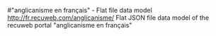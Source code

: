 #"anglicanisme en français" - Flat file data model
http://fr.recuweb.com/anglicanisme/
Flat JSON file data model of the recuweb portal "anglicanisme en français"
